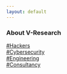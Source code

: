 ```yaml
---
layout: default
---
```


<div class="container">
    <div class="row">
        <h3 class="text-center b-cont-margin w-100">
            About V-Research
        </h3>
    </div>
    <div class="row">
        <div class="col-12 col-md-6">
            <p class="text-div b-cont-margin">
                <a href="" target="blank">
                    #Hackers
                </a><br>
                <a href="" target="blank">
                    #Cybersecurity
                </a><br>
                <a href="" target="blank">
                    #Engineering
                </a><br>
                <a href="" target="blank">
                    #Consultancy
                </a><br>
            </p>
        </div>
    </div>
</div>